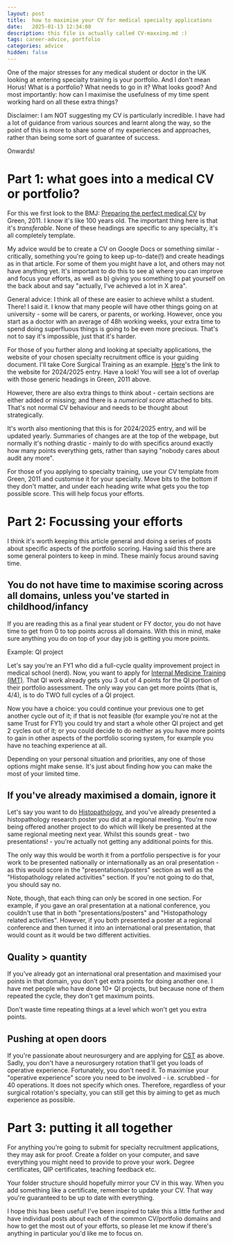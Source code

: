 ```yaml
---
layout: post
title:  how to maximise your CV for medical specialty applications
date:   2025-01-13 12:34:00
description: this file is actually called CV-maxxing.md :)
tags: career-advice, portfolio
categories: advice
hidden: false
---
```


One of the major stresses for any medical student or doctor in the UK looking at entering specialty training is your portfolio. And I don't mean Horus! What is a portfolio? What needs to go in it? What looks good? And most importantly: how can I maximise the usefulness of my time spent working hard on all these extra things?

Disclaimer: I am NOT suggesting my CV is particularly incredible. I have had a lot of guidance from various sources and learnt along the way, so the point of this is more to share some of my experiences and approaches, rather than being some sort of guarantee of success.

Onwards!

# Part 1: what goes into a medical CV or portfolio?

For this we first look to the BMJ: [Preparing the perfect medical CV](https://www.bmj.com/content/343/bmj.d5289) by Green, 2011. I know it's like 100 years old. The important thing here is that it's *transferable*. None of these headings are specific to any specialty, it's all completely template.

My advice would be to create a CV on Google Docs or something similar - critically, something you're going to keep up-to-date(!) and create headings as in that article. For some of them you might have a lot, and others may not have anything yet. It's important to do this to see a) where you can improve and focus your efforts, as well as b) giving you something to pat yourself on the back about and say "actually, I've achieved a lot in X area".

General advice: I think all of these are easier to achieve whilst a student. There! I said it. I know that many people will have other things going on at university - some will be carers, or parents, or working. However, once you start as a doctor with an average of 48h working weeks, your extra time to spend doing superfluous things is going to be even more precious. That's not to say it's impossible, just that it's harder.

For those of you further along and looking at specialty applications, the website of your chosen specialty recruitment office is your guiding document. I'll take Core Surgical Training as an example. [Here](https://medical.hee.nhs.uk/medical-training-recruitment/medical-specialty-training/surgery/core-surgery/core-surgical-training-self-assessment-scoring-guidance-for-candidates)'s the link to the website for 2024/2025 entry. Have a look! You will see a lot of overlap with those generic headings in Green, 2011 above.

However, there are also extra things to think about - certain sections are either added or missing; and there is a *numerical score* attached to bits. That's not normal CV behaviour and needs to be thought about strategically.

It's worth also mentioning that this is for 2024/2025 entry, and will be updated yearly. Summaries of changes are at the top of the webpage, but normally it's nothing drastic - mainly to do with specifics around exactly how many points everything gets, rather than saying "nobody cares about audit any more".

For those of you applying to specialty training, use your CV template from Green, 2011 and customise it for your specialty. Move bits to the bottom if they don't matter, and under each heading write what gets you the top possible score. This will help focus your efforts.

# Part 2: Focussing your efforts

I think it's worth keeping this article general and doing a series of posts about specific aspects of the portfolio scoring. Having said this there are some general pointers to keep in mind. These mainly focus around saving time.

## You do not have time to maximise scoring across all domains, unless you've started in childhood/infancy

If you are reading this as a final year student or FY doctor, you do not have time to get from 0 to top points across all domains. With this in mind, make sure anything you do on top of your day job is getting you more points.

Example: QI project

Let's say you're an FY1 who did a full-cycle quality improvement project in medical school (nerd). Now, you want to apply for [Internal Medicine Training (IMT)](https://www.imtrecruitment.org.uk/recruitment-process/applying/application-scoring). That QI work already gets you 3 out of 4 points for the QI portion of their portfolio assessment. The only way you can get more points (that is, 4/4), is to do TWO full cycles of a QI project. 

Now you have a choice: you could continue your previous one to get another cycle out of it; if that is not feasible (for example you're not at the same Trust for FY1) you could try and start a whole other QI project and get 2 cycles out of it; or you could decide to do neither as you have more points to gain in other aspects of the portfolio scoring system, for example you have no teaching experience at all.

Depending on your personal situation and priorities, any one of those options might make sense. It's just about finding how you can make the most of your limited time.

## If you've already maximised a domain, ignore it

Let's say you want to do [Histopathology](https://medical.hee.nhs.uk/medical-training-recruitment/medical-specialty-training/pathology/histopathology/overview-of-histopathology/histopathology-training-self-assessment-scoring-guidance-for-applicants), and you've already presented a histopathology research poster you did at a regional meeting. You're now being offered another project to do which will likely be presented at the same regional meeting next year. Whilst this sounds great - two presentations! - you're actually not getting any additional points for this. 

The only way this would be worth it from a portfolio perspective is for your work to be presented nationally or internationally as an oral presentation - as this would score in the "presentations/posters" section as well as the "Histopathology related activities" section. If you're not going to do that, you should say no.

Note, though, that each thing can only be scored in one section. For example, if you gave an oral presentation at a national conference, you couldn't use that in both "presentations/posters" and "Histopathology related activities". However, if you both presented a poster at a regional conference and then turned it into an international oral presentation, that would count as it would be two different activities.

## Quality > quantity

If you've already got an international oral presentation and maximised your points in that domain, you don't get extra points for doing another one. I have met people who have done 10+ QI projects, but because none of them repeated the cycle, they don't get maximum points.

Don't waste time repeating things at a level which won't get you extra points.

## Pushing at open doors

If you're passionate about neurosurgery and are applying for [CST](https://medical.hee.nhs.uk/medical-training-recruitment/medical-specialty-training/surgery/core-surgery/core-surgical-training-self-assessment-scoring-guidance-for-candidates) as above. Sadly, you don't have a neurosurgery rotation that'll get you loads of operative experience. Fortunately, you don't need it. To maximise your "operative experience" score you need to be involved - i.e. scrubbed - for 40 operations. It does not specify which ones. Therefore, regardless of your surgical rotation's specialty, you can still get this by aiming to get as much experience as possible.

# Part 3: putting it all together

For anything you're going to submit for specialty recruitment applications, they may ask for proof. Create a folder on your computer, and save everything you might need to provide to prove your work. Degree certificates, QIP certificates, teaching feedback etc.

Your folder structure should hopefully mirror your CV in this way. When you add something like a certificate, remember to update your CV. That way you're guaranteed to be up to date with everything.

I hope this has been useful! I've been inspired to take this a little further and have individual posts about each of the common CV/portfolio domains and how to get the most out of your efforts, so please let me know if there's anything in particular you'd like me to focus on.
